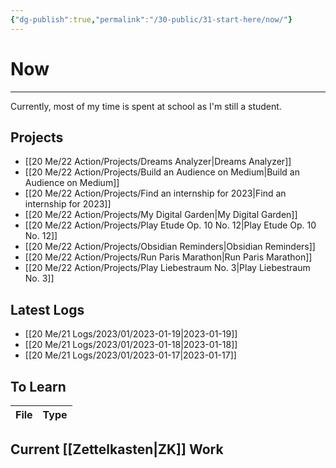 ```yaml
---
{"dg-publish":true,"permalink":"/30-public/31-start-here/now/"}
---
```


# Now
---
Currently, most of my time is spent at school as I'm still a student. 


## Projects
- [[20 Me/22 Action/Projects/Dreams Analyzer\|Dreams Analyzer]]
- [[20 Me/22 Action/Projects/Build an Audience on Medium\|Build an Audience on Medium]]
- [[20 Me/22 Action/Projects/Find an internship for 2023\|Find an internship for 2023]]
- [[20 Me/22 Action/Projects/My Digital Garden\|My Digital Garden]]
- [[20 Me/22 Action/Projects/Play Etude Op. 10 No. 12\|Play Etude Op. 10 No. 12]]
- [[20 Me/22 Action/Projects/Obsidian Reminders\|Obsidian Reminders]]
- [[20 Me/22 Action/Projects/Run Paris Marathon\|Run Paris Marathon]]
- [[20 Me/22 Action/Projects/Play Liebestraum No. 3\|Play Liebestraum No. 3]]


## Latest Logs
- [[20 Me/21 Logs/2023/01/2023-01-19\|2023-01-19]]
- [[20 Me/21 Logs/2023/01/2023-01-18\|2023-01-18]]
- [[20 Me/21 Logs/2023/01/2023-01-17\|2023-01-17]]


## To Learn
| File | Type |
| ---- | ---- |


## Current [[Zettelkasten\|ZK]] Work

